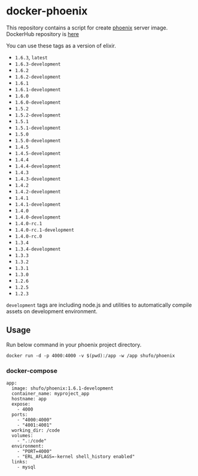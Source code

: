 # docker-phoenix

This repository contains a script for create [phoenix](http://www.phoenixframework.org/) server image.
DockerHub repository is [here](https://hub.docker.com/r/shufo/phoenix/)

You can use these tags as a version of elixir.

- `1.6.3`, `latest`
- `1.6.3-development`
- `1.6.2`
- `1.6.2-development`
- `1.6.1`
- `1.6.1-development`
- `1.6.0`
- `1.6.0-development`
- `1.5.2`
- `1.5.2-development`
- `1.5.1`
- `1.5.1-development`
- `1.5.0`
- `1.5.0-development`
- `1.4.5`
- `1.4.5-development`
- `1.4.4`
- `1.4.4-development`
- `1.4.3`
- `1.4.3-development`
- `1.4.2`
- `1.4.2-development`
- `1.4.1`
- `1.4.1-development`
- `1.4.0`
- `1.4.0-development`
- `1.4.0-rc.1`
- `1.4.0-rc.1-development`
- `1.4.0-rc.0`
- `1.3.4`
- `1.3.4-development`
- `1.3.3`
- `1.3.2`
- `1.3.1`
- `1.3.0`
- `1.2.6`
- `1.2.5`
- `1.2.3`

`development` tags are including node.js and utilities to automatically compile assets on development environment.

## Usage

Run below command in your phoenix project directory.

```
docker run -d -p 4000:4000 -v $(pwd):/app -w /app shufo/phoenix
```

### docker-compose


```
app:
  image: shufo/phoenix:1.6.1-development
  container_name: myproject_app
  hostname: app
  expose:
    - 4000
  ports:
    - "4000:4000"
    - "4001:4001"
  working_dir: /code
  volumes:
    - ".:/code"
  environment:
    - "PORT=4000"
    - "ERL_AFLAGS=-kernel shell_history enabled"
  links:
    - mysql
```
